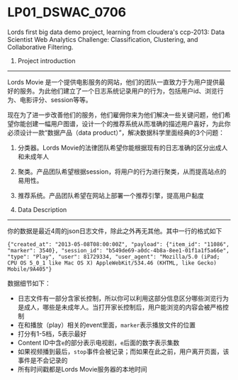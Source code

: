 LP01_DSWAC_0706
===============

Lords first big data demo project, learning from cloudera's ccp-2013: Data Scientist Web Analytics Challenge: Classification, Clustering, and Collaborative Filtering.

1. Project introduction
---------------------------
Lords Movie 是一个提供电影服务的网站，他们的团队一直致力于为用户提供最好的服务。为此他们建立了一个日志系统记录用户的行为，包括用户id、浏览行为、电影评分、session等等。

现在为了进一步改善他们的服务，他们雇佣你来为他们解决一些关键问题，他们希望你能创建一幅用户图谱，设计一个的推荐系统从而准确的描述用户喜好，为此你必须设计一款“数据产品（data product）”，解决数据科学里面经典的3个问题：

1. 分类器。Lords Movie的法律团队希望你能根据现有的日志准确的区分出成人和未成年人

2. 聚类。产品团队希望根据session，将用户的行为进行聚类，从而提高站点的易用性。

3. 推荐系统。产品团队希望在网站上部署一个推荐引擎，提高用户黏度

2. Data Description
---------------------------
你的数据是最近4周的json日志文件，除此之外再无其他。其中一行的格式如下
```
{"created_at": "2013-05-08T08:00:00Z", "payload": {"item_id": "11086", "marker": 3540}, "session_id": "b549de69-a0dc-4b8a-8ee1-01f1a1f5a66e", "type": "Play", "user": 81729334, "user_agent": "Mozilla/5.0 (iPad; CPU OS 5_0_1 like Mac OS X) AppleWebKit/534.46 (KHTML, like Gecko) Mobile/9A405"}
```
数据细节如下：

* 日志文件有一部分含家长控制，所以你可以利用这部分信息区分哪些浏览行为是成人，哪些是未成年人。当打开家长控制后，用户能浏览的内容会被严格控制
* 在和播放（play）相关的event里面，`marker`表示播放文件的位置
* 打分有1-5档，5表示最好
* Content ID中含`e`的部分表示电视剧，`e`后面的数字表示集数
* 如果视频播到最后，`stop`事件会被记录；而如果在此之前，用户离开页面，该事件是不会记录的
* 所有时间戳都是Lords Movie服务器的本地时间
